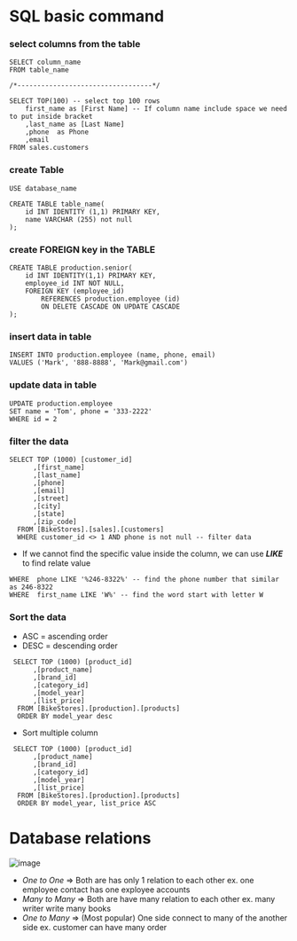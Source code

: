 # SQL basic command
### select columns from the table
```
SELECT column_name
FROM table_name

/*----------------------------------*/

SELECT TOP(100) -- select top 100 rows
	first_name as [First Name] -- If column name include space we need to put inside bracket
	,last_name as [Last Name]
	,phone	as Phone
	,email
FROM sales.customers
```

### create Table
```
USE database_name

CREATE TABLE table_name(
	id INT IDENTITY (1,1) PRIMARY KEY,
	name VARCHAR (255) not null
);
```

### create FOREIGN key in the TABLE
```
CREATE TABLE production.senior(
	id INT IDENTITY(1,1) PRIMARY KEY,
	employee_id INT NOT NULL,
	FOREIGN KEY (employee_id)
		REFERENCES production.employee (id)
		ON DELETE CASCADE ON UPDATE CASCADE
);
```

### insert data in table
```
INSERT INTO production.employee (name, phone, email)
VALUES ('Mark', '888-8888', 'Mark@gmail.com')
```


### update data in table
```
UPDATE production.employee
SET name = 'Tom', phone = '333-2222'
WHERE id = 2
```

### filter the data
```
SELECT TOP (1000) [customer_id]
      ,[first_name]
      ,[last_name]
      ,[phone]
      ,[email]
      ,[street]
      ,[city]
      ,[state]
      ,[zip_code]
  FROM [BikeStores].[sales].[customers]
  WHERE customer_id <> 1 AND phone is not null -- filter data
```
* If we cannot find the specific value inside the column, we can use ***LIKE*** to find relate value
```
WHERE  phone LIKE '%246-8322%' -- find the phone number that similar as 246-8322
WHERE  first_name LIKE 'W%' -- find the word start with letter W
```

### Sort the data
* ASC = ascending order
* DESC = descending order
```
 SELECT TOP (1000) [product_id]
      ,[product_name]
      ,[brand_id]
      ,[category_id]
      ,[model_year]
      ,[list_price]
  FROM [BikeStores].[production].[products]
  ORDER BY model_year desc
```
* Sort multiple column
```
 SELECT TOP (1000) [product_id]
      ,[product_name]
      ,[brand_id]
      ,[category_id]
      ,[model_year]
      ,[list_price]
  FROM [BikeStores].[production].[products]
  ORDER BY model_year, list_price ASC 
```
# Database relations
![image](https://github.com/GaoWeiChang/Database/assets/128176822/86e4fbc3-1245-4843-b7a7-13c3f444224f)
* *One to One* => Both are has only 1 relation to each other ex. one employee contact has one exployee accounts
* *Many to Many* => Both are have many relation to each other ex. many writer write many books
* *One to Many* => (Most popular) One side connect to many of the another side ex. customer can have many order
